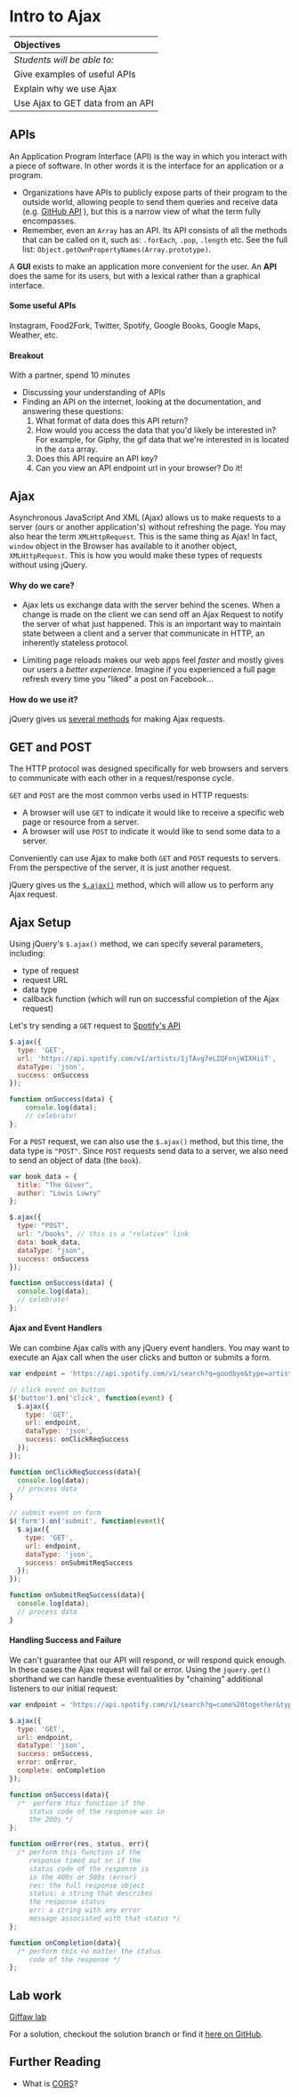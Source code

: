 # Intro to Ajax

| Objectives |
| :--- |
| _Students will be able to:_ |
| Give examples of useful APIs |
| Explain why we use Ajax |
| Use Ajax to GET data from an API |

## APIs

An Application Program Interface (API) is the way in which you interact with a piece of software. In other words it is the interface for an application or a program.

  * Organizations have APIs to publicly expose parts of their program to the outside world, allowing people to send them queries and receive data (e.g. [GitHub API](https://developer.github.com/v3) ), but this is a narrow view of what the term fully encompasses.
  * Remember, even an `Array` has an API. Its API consists of all the methods that can be called on it, such as: `.forEach`, `.pop`, `.length` etc. See the full list: `Object.getOwnPropertyNames(Array.prototype)`.

A **GUI** exists to make an application more convenient for the user. An **API** does the same for its users, but with a lexical rather than a graphical interface.

#### Some useful APIs
Instagram, Food2Fork, Twitter, Spotify, Google Books, Google Maps, Weather, etc.

#### Breakout
With a partner, spend 10 minutes
  - Discussing your understanding of APIs
  - Finding an API on the internet, looking at the documentation, and answering these questions:
    1. What format of data does this API return?
    1. How would you access the data that you'd likely be interested in? For example, for Giphy, the gif data that we're interested in is located in the `data` array.
    1. Does this API require an API key?
    1. Can you view an API endpoint url in your browser? Do it!

## Ajax

Asynchronous JavaScript And XML (Ajax) allows us to make requests to a server (ours or another application's) without refreshing the page. You may also hear the term `XMLHttpRequest`. This is the same thing as Ajax! In fact, `window` object in the Browser has available to it another object, `XMLHttpRequest`. This is how you would make these types of requests without using jQuery.

#### Why do we care?

* Ajax lets us exchange data with the server behind the scenes. When a change is made on the client we can send off an Ajax Request to notify the server of what just happened. This is an important way to maintain state between a client and a server that communicate in HTTP, an inherently stateless protocol.

* Limiting page reloads makes our web apps feel *faster* and mostly gives our users a *better experience*. Imagine if you experienced a full page refresh every time you "liked" a post on Facebook...

#### How do we use it?

jQuery gives us [several methods](https://api.jquery.com/category/Ajax) for making Ajax requests.

## GET and POST

The HTTP protocol was designed specifically for web browsers and servers to communicate with each other in a request/response cycle.

`GET` and `POST` are the most common verbs used in HTTP requests:

  * A browser will use `GET` to indicate it would like to receive a specific web page or resource from a server.
  * A browser will use `POST` to indicate it would like to send some data to a server.

Conveniently can use Ajax to make both `GET` and `POST` requests to servers. From the perspective of the server, it is just another request.

jQuery gives us the [`$.ajax()`](https://api.jquery.com/jQuery.ajax) method, which will allow us to perform any Ajax request.

## Ajax Setup

Using jQuery's `$.ajax()` method, we can specify several parameters, including:

* type of request
* request URL
* data type
* callback function (which will run on successful completion of the Ajax request)

Let's try sending a `GET` request to [Spotify's API](https://developer.spotify.com/web-api/search-item)

```js
$.ajax({
  type: 'GET',
  url: 'https://api.spotify.com/v1/artists/1jTAvg7eLZQFonjWIXHiiT',
  dataType: 'json',
  success: onSuccess
});

function onSuccess(data) {
    console.log(data);
    // celebrate!
};
```
<!--
If we're doing a simple `GET` request, we can (and should) avoid the `$.ajax()` method and use the helper method `$.get()` instead. Here, we only need to pass in the request URL and callback function for the same Ajax request as the example above.

```js
var endpoint = 'https://api.spotify.com/v1/artists/1jTAvg7eLZQFonjWIXHiiT';
$.get(endpoint, function(response_data) {
  // creating a global variable to inspect the new data is good
  // just remember to make it local once your done inspecting!
  window.newData = response_data;
});
``` -->

For a `POST` request, we can also use the `$.ajax()` method, but this time, the data type is `"POST"`. Since `POST` requests send data to a server, we also need to send an object of data (the `book`).

```js
var book_data = {
  title: "The Giver",
  author: "Lowis Lowry"
};

$.ajax({
  type: "POST",
  url: "/books", // this is a "relative" link
  data: book_data,
  dataType: "json",
  success: onSuccess
});

function onSuccess(data) {
  console.log(data);
  // celebrate!
};

```

<!-- Just like with `GET`, the `POST` request above can be refactored to use the much simpler `$.post()` method. We pass in the request URL, data, and callback function. Note: there is an equivalent [`$.get()`](https://api.jquery.com/jquery.get/) method as well.

```js
var book_data = {
  title: "The Giver",
  author: "Lowis Lowry"
};

$.post('/books', book, function(data) {
  console.log(data);
});
``` -->

#### Ajax and Event Handlers

We can combine Ajax calls with any jQuery event handlers. You may want to execute an Ajax call when the user clicks and button or submits a form.

```js
var endpoint = 'https://api.spotify.com/v1/search?q=goodbye&type=artist'

// click event on button
$('button').on('click', function(event) {
  $.ajax({
    type: 'GET',
    url: endpoint,
    dataType: 'json',
    success: onClickReqSuccess
  });
});

function onClickReqSuccess(data){
  console.log(data);
  // process data
}

// submit event on form
$('form').on('submit', function(event){
  $.ajax({
    type: 'GET',
    url: endpoint,
    dataType: 'json',
    success: onSubmitReqSuccess
  });
});

function onSubmitReqSuccess(data){
  console.log(data);
  // process data
}

```

#### Handling Success and Failure

We can't guarantee that our API will respond, or will respond quick enough. In these cases the Ajax request will fail or error. Using the `jquery.get()` shorthand we can handle these eventualities by "chaining" additional listeners to our initial request:

```js
var endpoint = 'https://api.spotify.com/v1/search?q=come%20together&type=track';

$.ajax({
  type: 'GET',
  url: endpoint,
  dataType: 'json',
  success: onSuccess,
  error: onError,
  complete: onCompletion
});

function onSuccess(data){
  /*  perform this function if the
     status code of the response was in
     the 200s */
};

function onError(res, status, err){
  /* perform this function if the
     response timed out or if the
     status code of the response is
     in the 400s or 500s (error)
     res: the full response object
     status: a string that describes
     the response status
     err: a string with any error
     message associated with that status */
};

function onCompletion(data){
  /* perform this no matter the status
     code of the response */
};
```

## Lab work

[Giffaw lab](https://github.com/SF-WDI-LABS/giffaw)

For a solution, checkout the solution branch or find it [here on GitHub](https://github.com/SF-WDI-LABS/giffaw/tree/solution).

## Further Reading

* What is [CORS](https://developer.mozilla.org/en-US/docs/Web/HTTP/Access_control_CORS)?
